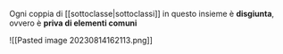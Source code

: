 Ogni coppia di [[sottoclasse|sottoclassi]] in questo insieme è **disgiunta**, ovvero è **priva di elementi comuni**

![[Pasted image 20230814162113.png]]